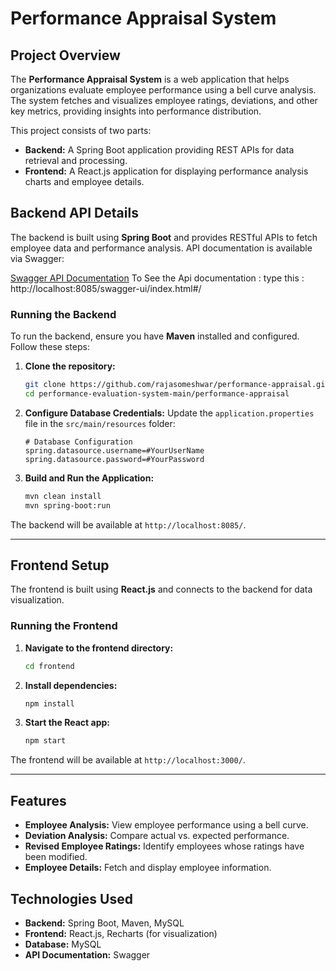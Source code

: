 # Performance Appraisal System

## Project Overview
The **Performance Appraisal System** is a web application that helps organizations evaluate employee performance using a bell curve analysis. The system fetches and visualizes employee ratings, deviations, and other key metrics, providing insights into performance distribution.

This project consists of two parts:
- **Backend:** A Spring Boot application providing REST APIs for data retrieval and processing.
- **Frontend:** A React.js application for displaying performance analysis charts and employee details.

## Backend API Details
The backend is built using **Spring Boot** and provides RESTful APIs to fetch employee data and performance analysis. API documentation is available via Swagger:

[Swagger API Documentation](http://localhost:8085/swagger-ui/index.html#/)
To See the Api documentation :
  type this :  http://localhost:8085/swagger-ui/index.html#/

### Running the Backend
To run the backend, ensure you have **Maven** installed and configured. Follow these steps:

1. **Clone the repository:**
   ```sh
   git clone https://github.com/rajasomeshwar/performance-appraisal.git
   cd performance-evaluation-system-main/performance-appraisal
   ```

2. **Configure Database Credentials:**
   Update the `application.properties` file in the `src/main/resources` folder:

   ```properties
   # Database Configuration
   spring.datasource.username=#YourUserName
   spring.datasource.password=#YourPassword
   ```

3. **Build and Run the Application:**
   ```sh
   mvn clean install
   mvn spring-boot:run
   ```

The backend will be available at `http://localhost:8085/`.

---

## Frontend Setup
The frontend is built using **React.js** and connects to the backend for data visualization.

### Running the Frontend

1. **Navigate to the frontend directory:**
   ```sh
   cd frontend
   ```

2. **Install dependencies:**
   ```sh
   npm install
   ```

3. **Start the React app:**
   ```sh
   npm start
   ```

The frontend will be available at `http://localhost:3000/`.

---

## Features
- **Employee Analysis:** View employee performance using a bell curve.
- **Deviation Analysis:** Compare actual vs. expected performance.
- **Revised Employee Ratings:** Identify employees whose ratings have been modified.
- **Employee Details:** Fetch and display employee information.

## Technologies Used
- **Backend:** Spring Boot, Maven, MySQL
- **Frontend:** React.js, Recharts (for visualization)
- **Database:** MySQL
- **API Documentation:** Swagger

